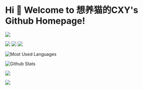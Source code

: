 # Hi 🎉 Welcome to 想养猫的CXY's Github Homepage!

<img src="https://readme-typing-svg.herokuapp.com/?lines=Welcome,%20visitor!;Hello%20Github%20World!&font=Roboto" />

<p>
<img src="https://img.shields.io/static/v1?label=Program&message=CPP&color=blue"/>
<a href="https://space.bilibili.com/616685471"><img src="https://img.shields.io/static/v1?label=Video&message=Bilibili&color=pink"/></a>
<img src="https://visitor-badge.glitch.me/badge?page_id=https://github.com/Zhaozongwen&right_color=red" />
</p>

![Most Used Languages](https://github-readme-stats.vercel.app/api/top-langs/?username=Zhaozongwen&theme=dark&layout=compact)

![Github Stats](https://github-readme-stats.vercel.app/api?username=Zhaozongwen&show_icons=true&theme=dark&count_private=true)

![](https://stats.justsong.cn/api/bilibili/?id=616685471&theme=dark)

![](https://activity-graph.herokuapp.com/graph?username=Zhaozongwen&theme=github)

<!--
**Zhaozongwen/Zhaozongwen** is a ✨ _special_ ✨ repository because its `README.md` (this file) appears on your GitHub profile.

Here are some ideas to get you started:

- 🔭 I’m currently working on ...
- 🌱 I’m currently learning ...
- 👯 I’m looking to collaborate on ...
- 🤔 I’m looking for help with ...
- 💬 Ask me about ...
- 📫 How to reach me: ...
- 😄 Pronouns: ...
- ⚡ Fun fact: ...
-->
